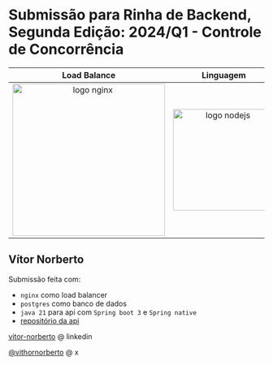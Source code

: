 # Submissão para Rinha de Backend, Segunda Edição: 2024/Q1 - Controle de Concorrência

|                                                          Load Balance                                                           |                                                                                          Linguagem                                                                                          |                                                            Banco de Dados                                                             |
|:-------------------------------------------------------------------------------------------------------------------------------:|:-------------------------------------------------------------------------------------------------------------------------------------------------------------------------------------------:|:-------------------------------------------------------------------------------------------------------------------------------------:|
| <img src="https://upload.wikimedia.org/wikipedia/commons/c/c5/Nginx_logo.svg" alt="logo nginx" width="300" height="auto"><br /> |<img src="https://upload.wikimedia.org/wikipedia/en/thumb/3/30/Java_programming_language_logo.svg/800px-Java_programming_language_logo.svg.png" alt="logo nodejs" width="200" height="auto"> |<img src="https://upload.wikimedia.org/wikipedia/commons/2/29/Postgresql_elephant.svg" alt="logo postgres" width="200" height="auto">  |

## Vítor Norberto
Submissão feita com:
- `nginx` como load balancer
- `postgres` como banco de dados
- `java 21` para api com `Spring boot 3` e `Spring native`
- [repositório da api](https://github.com/Norbertoooo/rinha-de-backend-2024-q1-spring-native)


[vitor-norberto](https://www.linkedin.com/in/vitor-norberto/) @ linkedin

[@vithornorberto](https://twitter.com/vithornorberto) @ x